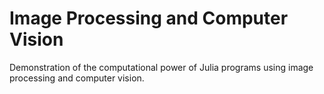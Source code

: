 # Image Processing and Computer Vision

Demonstration of the computational power of Julia programs using image processing and computer vision.


